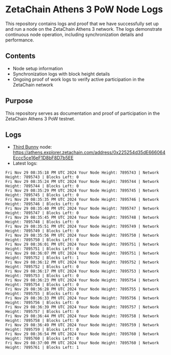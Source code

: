 # ZetaChain Athens 3 PoW Node Logs
This repository contains logs and proof that we have successfully set up and run a node on the ZetaChain Athens 3 network. The logs demonstrate continuous node operation, including synchronization details and performance.

## Contents
- Node setup information
- Synchronization logs with block height details
- Ongoing proof of work logs to verify active participation in the ZetaChain network

## Purpose
This repository serves as documentation and proof of participation in the ZetaChain Athens 3 PoW testnet.

## Logs

- [Third Bunny](https://thirdbunny.xyz/) node: https://athens.explorer.zetachain.com/address/0x225254d35dE666064Eccc5ce16eF1D8bF8D7b5EE
- Latest logs:
```
Fri Nov 29 08:35:18 PM UTC 2024 Your Node Height: 7895743 | Network Height: 7895743 | Blocks Left: 0
Fri Nov 29 08:35:24 PM UTC 2024 Your Node Height: 7895744 | Network Height: 7895744 | Blocks Left: 0
Fri Nov 29 08:35:29 PM UTC 2024 Your Node Height: 7895745 | Network Height: 7895745 | Blocks Left: 0
Fri Nov 29 08:35:35 PM UTC 2024 Your Node Height: 7895746 | Network Height: 7895746 | Blocks Left: 0
Fri Nov 29 08:35:40 PM UTC 2024 Your Node Height: 7895747 | Network Height: 7895747 | Blocks Left: 0
Fri Nov 29 08:35:45 PM UTC 2024 Your Node Height: 7895748 | Network Height: 7895748 | Blocks Left: 0
Fri Nov 29 08:35:51 PM UTC 2024 Your Node Height: 7895749 | Network Height: 7895749 | Blocks Left: 0
Fri Nov 29 08:35:56 PM UTC 2024 Your Node Height: 7895750 | Network Height: 7895750 | Blocks Left: 0
Fri Nov 29 08:36:01 PM UTC 2024 Your Node Height: 7895751 | Network Height: 7895751 | Blocks Left: 0
Fri Nov 29 08:36:07 PM UTC 2024 Your Node Height: 7895751 | Network Height: 7895752 | Blocks Left: 1
Fri Nov 29 08:36:12 PM UTC 2024 Your Node Height: 7895752 | Network Height: 7895752 | Blocks Left: 0
Fri Nov 29 08:36:17 PM UTC 2024 Your Node Height: 7895753 | Network Height: 7895753 | Blocks Left: 0
Fri Nov 29 08:36:23 PM UTC 2024 Your Node Height: 7895754 | Network Height: 7895754 | Blocks Left: 0
Fri Nov 29 08:36:28 PM UTC 2024 Your Node Height: 7895755 | Network Height: 7895755 | Blocks Left: 0
Fri Nov 29 08:36:33 PM UTC 2024 Your Node Height: 7895756 | Network Height: 7895756 | Blocks Left: 0
Fri Nov 29 08:36:39 PM UTC 2024 Your Node Height: 7895757 | Network Height: 7895757 | Blocks Left: 0
Fri Nov 29 08:36:44 PM UTC 2024 Your Node Height: 7895758 | Network Height: 7895758 | Blocks Left: 0
Fri Nov 29 08:36:49 PM UTC 2024 Your Node Height: 7895759 | Network Height: 7895759 | Blocks Left: 0
Fri Nov 29 08:36:54 PM UTC 2024 Your Node Height: 7895760 | Network Height: 7895760 | Blocks Left: 0
Fri Nov 29 08:37:00 PM UTC 2024 Your Node Height: 7895760 | Network Height: 7895761 | Blocks Left: 1
```
